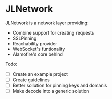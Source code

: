 # JLNetwork

JLNetwork is a network layer providing:

* Combine support for creating requests
* SSLPinning
* Reachability provider
* WebSocket's funtionality
* Alamofire's core behind


Todo:
- [ ] Create an example project
- [ ] Create guidelines
- [ ] Better sollution for pinning keys and domanis
- [ ] Make decode into a generic solution 
